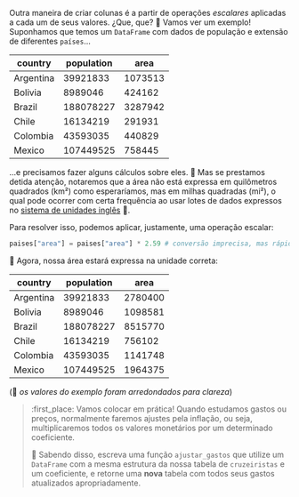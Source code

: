 Outra maneira de criar colunas é a partir de operações _escalares_ aplicadas a cada um de seus valores. ¿Que, que? 🤨 Vamos ver um exemplo! Suponhamos que temos um `DataFrame` com dados de população e extensão de diferentes `países`...

|country|population|area|
|---|---|---|
|Argentina|39921833|1073513|
|Bolivia|8989046|424162|
|Brazil|188078227|3287942|
|Chile|16134219|291931|
|Colombia|43593035|440829|
|Mexico|107449525|758445|

...e precisamos fazer  alguns cálculos sobre eles. :eyes: Mas se prestamos detida atenção, notaremos que a área não está expressa em quilômetros quadrados (km²) como esperaríamos, mas em milhas quadradas (mi²), o qual pode ocorrer com certa frequência ao usar lotes de dados expressos no [sistema de unidades inglês](https://pt.wikipedia.org/wiki/Unidade_inglesa) :shrug:.

Para resolver isso, podemos aplicar, justamente, uma operação escalar:

```python
paises["area"] = paises["area"] * 2.59 # conversão imprecisa, mas rápida de mi² a km²
```

:rainbow: Agora, nossa área estará expressa na unidade correta:

|country|population|area|
|---|---|---|
|Argentina|39921833|2780400|
|Bolivia|8989046|1098581|
|Brazil|188078227|8515770|
|Chile|16134219|756102|
|Colombia|43593035|1141748|
|Mexico|107449525|1964375|

(:pencil: _os valores do exemplo foram arredondados para clareza_)

>  :first_place: Vamos colocar em prática! Quando estudamos gastos ou preços, normalmente faremos ajustes pela inflação, ou seja, multiplicaremos todos os valores monetários por um determinado coeficiente.
>
> :money_with_wings: Sabendo disso, escreva uma função `ajustar_gastos` que utilize um `DataFrame` com a mesma estrutura da nossa tabela de `cruzeiristas` e um coeficiente, e retorne uma **nova** tabela com todos seus gastos atualizados apropriadamente.

